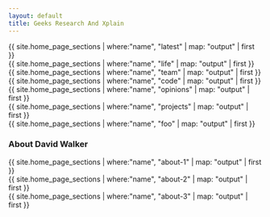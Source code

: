 ```yaml
---
layout: default
title: Geeks Research And Xplain
---
```


<section class="row">
  <section class="col-md-12">
    {{ site.home_page_sections | where:"name", "latest" | map: "output" | first }}
  </section>
</section>

<section class="row">
  <section class="col-md-4">
    {{ site.home_page_sections | where:"name", "life" | map: "output" | first }}
  </section>

  <section class="col-md-4">
    {{ site.home_page_sections | where:"name", "team" | map: "output" | first }}
  </section>

  <section class="col-md-4">
    {{ site.home_page_sections | where:"name", "code" | map: "output" | first }}
  </section>
</section>

<section class="row">
  <section class="col-md-4">
    {{ site.home_page_sections | where:"name", "opinions" | map: "output" | first }}
  </section>

  <section class="col-md-4">
    {{ site.home_page_sections | where:"name", "projects" | map: "output" | first }}
  </section>

  <section class="col-md-4">
    {{ site.home_page_sections | where:"name", "foo" | map: "output" | first }}
  </section>
</section>

<section class="row">
  <section class="col-md-12"><h3>About David Walker</h3></section>
  <section class="col-md-4">
    {{ site.home_page_sections | where:"name", "about-1" | map: "output" | first }}
  </section>
  <section class="col-md-4">
    {{ site.home_page_sections | where:"name", "about-2" | map: "output" | first }}
  </section>
  <section class="col-md-4">
    {{ site.home_page_sections | where:"name", "about-3" | map: "output" | first }}
  </section>
</section>

